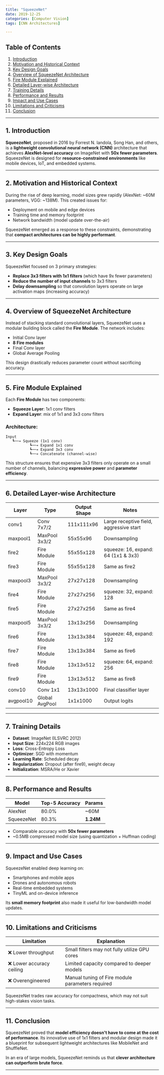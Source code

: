 ```yaml
---
title: "SqueezeNet"
date: 2019-12-25
categories: [Computer Vision]
tags: [CNN Architectures]

---
```


## Table of Contents

1. [Introduction](#1-introduction)
2. [Motivation and Historical Context](#2-motivation-and-historical-context)
3. [Key Design Goals](#3-key-design-goals)
4. [Overview of SqueezeNet Architecture](#4-overview-of-squeezenet-architecture)
5. [Fire Module Explained](#5-fire-module-explained)
6. [Detailed Layer-wise Architecture](#6-detailed-layer-wise-architecture)
7. [Training Details](#7-training-details)
8. [Performance and Results](#8-performance-and-results)
9. [Impact and Use Cases](#9-impact-and-use-cases)
10. [Limitations and Criticisms](#10-limitations-and-criticisms)
11. [Conclusion](#11-conclusion)

---

## 1. Introduction

**SqueezeNet**, proposed in 2016 by Forrest N. Iandola, Song Han, and others, is a **lightweight convolutional neural network (CNN)** architecture that achieves **AlexNet-level accuracy** on ImageNet with **50x fewer parameters**. SqueezeNet is designed for **resource-constrained environments** like mobile devices, IoT, and embedded systems.

---

## 2. Motivation and Historical Context

During the rise of deep learning, model sizes grew rapidly (AlexNet: ~60M parameters, VGG: ~138M). This created issues for:

* Deployment on mobile and edge devices
* Training time and memory footprint
* Network bandwidth (model update over-the-air)

SqueezeNet emerged as a response to these constraints, demonstrating that **compact architectures can be highly performant**.

---

## 3. Key Design Goals

SqueezeNet focused on 3 primary strategies:

* **Replace 3x3 filters with 1x1 filters** (which have 9x fewer parameters)
* **Reduce the number of input channels** to 3x3 filters
* **Delay downsampling** so that convolution layers operate on large activation maps (increasing accuracy)

---

## 4. Overview of SqueezeNet Architecture

Instead of stacking standard convolutional layers, SqueezeNet uses a modular building block called the **Fire Module**. The network includes:

* Initial Conv layer
* **8 Fire modules**
* Final Conv layer
* Global Average Pooling

This design drastically reduces parameter count without sacrificing accuracy.

---

## 5. Fire Module Explained

Each **Fire Module** has two components:

* **Squeeze Layer**: 1x1 conv filters
* **Expand Layer**: mix of 1x1 and 3x3 conv filters

### Architecture:

```
Input
   ┗──➔ Squeeze (1x1 conv)
           ┗──➔ Expand 1x1 conv
           ┗──➔ Expand 3x3 conv
           ┗──➔ Concatenate (channel-wise)
```

This structure ensures that expensive 3x3 filters only operate on a small number of channels, balancing **expressive power** and **parameter efficiency**.

---

## 6. Detailed Layer-wise Architecture

| Layer     | Type           | Output Shape | Notes                                   |
| --------- | -------------- | ------------ | --------------------------------------- |
| conv1     | Conv 7x7/2     | 111x111x96   | Large receptive field, aggressive start |
| maxpool1  | MaxPool 3x3/2  | 55x55x96     | Downsampling                            |
| fire2     | Fire Module    | 55x55x128    | squeeze: 16, expand: 64 (1x1 & 3x3)     |
| fire3     | Fire Module    | 55x55x128    | Same as fire2                           |
| maxpool3  | MaxPool 3x3/2  | 27x27x128    | Downsampling                            |
| fire4     | Fire Module    | 27x27x256    | squeeze: 32, expand: 128                |
| fire5     | Fire Module    | 27x27x256    | Same as fire4                           |
| maxpool5  | MaxPool 3x3/2  | 13x13x256    | Downsampling                            |
| fire6     | Fire Module    | 13x13x384    | squeeze: 48, expand: 192                |
| fire7     | Fire Module    | 13x13x384    | Same as fire6                           |
| fire8     | Fire Module    | 13x13x512    | squeeze: 64, expand: 256                |
| fire9     | Fire Module    | 13x13x512    | Same as fire8                           |
| conv10    | Conv 1x1       | 13x13x1000   | Final classifier layer                  |
| avgpool10 | Global AvgPool | 1x1x1000     | Output logits                           |

---

## 7. Training Details

* **Dataset**: ImageNet (ILSVRC 2012)
* **Input Size**: 224x224 RGB images
* **Loss**: Cross-Entropy Loss
* **Optimizer**: SGD with momentum
* **Learning Rate**: Scheduled decay
* **Regularization**: Dropout (after fire9), weight decay
* **Initialization**: MSRA/He or Xavier

---

## 8. Performance and Results

| Model      | Top-5 Accuracy | Params    |
| ---------- | -------------- | --------- |
| AlexNet    | 80.0%          | ~60M     |
| SqueezeNet | 80.3%          | **1.24M** |

* Comparable accuracy with **50x fewer parameters**
* ~0.5MB compressed model size (using quantization + Huffman coding)

---

## 9. Impact and Use Cases

SqueezeNet enabled deep learning on:

* Smartphones and mobile apps
* Drones and autonomous robots
* Real-time embedded systems
* TinyML and on-device inference

Its **small memory footprint** also made it useful for low-bandwidth model updates.

---

## 10. Limitations and Criticisms

| Limitation               | Explanation                                      |
| ------------------------ | ------------------------------------------------ |
| ❌ Lower throughput       | Small filters may not fully utilize GPU cores    |
| ❌ Lower accuracy ceiling | Limited capacity compared to deeper models       |
| ❌ Overengineered         | Manual tuning of Fire module parameters required |

SqueezeNet trades raw accuracy for compactness, which may not suit high-stakes vision tasks.

---

## 11. Conclusion

SqueezeNet proved that **model efficiency doesn't have to come at the cost of performance**. Its innovative use of 1x1 filters and modular design made it a blueprint for subsequent lightweight architectures like MobileNet and ShuffleNet.

In an era of large models, SqueezeNet reminds us that **clever architecture can outperform brute force**.

---
